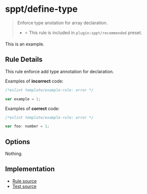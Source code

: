 # sppt/define-type

> Enforce type anotation for array declaration.
>
> - ⭐️ This rule is included in `plugin:sppt/recommended` preset.

This is an example.

## Rule Details

This rule enforce add type annotation for declaration.

Examples of **incorrect** code:

```js
/*eslint template/example-rule: error */

var example = 1;
```

Examples of **correct** code:

```js
/*eslint template/example-rule: error */

var foo: number = 1;
```

## Options

Nothing.

## Implementation

- [Rule source](../../src/rules/define-type.ts)
- [Test source](../../tests/rules/define-type.ts)
